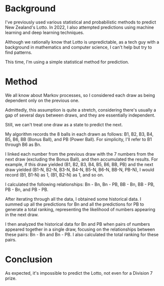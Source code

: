 # Background

I've previously used various statistical and probabilistic methods to predict New Zealand's Lotto. In 2022, I also attempted predictions using machine learning and deep learning techniques.

Although we rationally know that Lotto is unpredictable, as a tech guy with a background in mathematics and computer science, I can't help but try to find patterns.

This time, I'm using a simple statistical method for prediction.

# Method

We all know about Markov processes, so I considered each draw as being dependent only on the previous one. 

Admittedly, this assumption is quite a stretch, considering there's usually a gap of several days between draws, and they are essentially independent.

Still, we can't treat one draw as a state to predict the next.

My algorithm records the 8 balls in each drawn as follows: B1, B2, B3, B4, B5, B6, BB (Bonus Ball), and PB (Power Ball). For simplicity, I'll refer to B1 through B6 as Bn.

I linked each number from the previous draw with the 7 numbers from the next draw (excluding the Bonus Ball), and then accumulated the results. For example, if this draw yielded (B1, B2, B3, B4, B5, B6, BB, PB) and the next draw yielded (B1-N, B2-N, B3-N, B4-N, B5-N, B6-N, BB-N, PB-N), I would record (B1, B1-N) as 1, (B1, B2-N) as 1, and so on.

I calculated the following relationships: Bn - Bn, Bn - PB, BB - Bn, BB - PB, PB - Bn, and PB - PB.

After iterating through all the data, I obtained some historical data. I summed up all the predictions for Bn and all the predictions for PB to generate a total ranking, representing the likelihood of numbers appearing in the next draw.

I then analyzed the historical data for Bn and PB when pairs of numbers appeared together in a single draw, focusing on the relationships between these pairs: Bn - Bn and Bn - PB. I also calculated the total ranking for these pairs.

# Conclusion

As expected, it's impossible to predict the Lotto, not even for a Division 7 prize.
